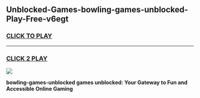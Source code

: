 
## Unblocked-Games-bowling-games-unblocked-Play-Free-v6egt
<h3>
<a href="https://premium76.site?title=bowling-games-unblocked&ref=18A">CLICK TO PLAY</a></h3>
<hr>

<h3>
<a href="https://premium76.site?title=bowling-games-unblocked&ref=18A">CLICK 2 PLAY</a>
  
</h3>

<a href="https://premium76.site?title=bowling-games-unblocked&ref=18A"><img src="https://clearcache.store/games.png"></a>


**bowling-games-unblocked games unblocked: Your Gateway to Fun and Accessible Online Gaming**
